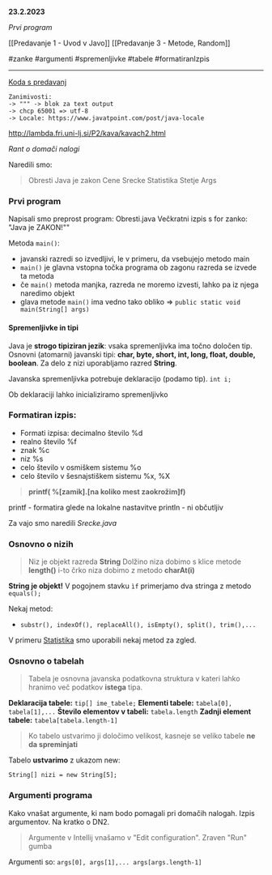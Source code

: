 
**23.2.2023**

*Prvi program*


[[Predavanje 1 - Uvod v Javo]]
[[Predavanje 3 - Metode, Random]]

#zanke #argumenti #spremenljivke #tabele #formatiranIzpis

---

[Koda s predavanj](https://github.com/GameExplorer/javaPredavanja/tree/master/src/predavanje01)

```
Zanimivosti: 
-> """ -> blok za text output
-> chcp 65001 => utf-8
-> Locale: https://www.javatpoint.com/post/java-locale
```

http://lambda.fri.uni-lj.si/P2/kava/kavach2.html

*Rant o domači nalogi*

Naredili smo:
> Obresti
> Java je zakon
> Cene Srecke
> Statistika
> Stetje
> Args


### Prvi program 
Napisali smo preprost program: Obresti.java
Večkratni izpis s for zanko: "Java je ZAKON!""


Metoda ```main()```: 
* javanski razredi so izvedljivi, le v primeru, da vsebujejo metodo main
* ```main()``` je glavna vstopna točka programa ob zagonu razreda se izvede ta metoda
* če ```main()``` metoda manjka, razreda ne moremo izvesti, lahko pa iz njega naredimo objekt
* glava metode ```main()``` ima vedno tako obliko => ```public static void main(String[] args)```



#### Spremenljivke in tipi

Java je **strogo tipiziran jezik**: vsaka spremenljivka ima točno določen tip. 
Osnovni (atomarni) javanski tipi: **char, byte, short, int, long, float, double, boolean**. Za delo z nizi uporabljamo razred **String**.

Javanska spremenljivka potrebuje deklaracijo (podamo tip).
```int i; ```

Ob deklaraciji lahko inicializiramo spremenljivko

### Formatiran izpis:
- Formati izpisa: decimalno število %d 
- realno število %f 
- znak %c 
- niz %s 
- celo število v osmiškem sistemu %o 
- celo število v šesnajstiškem sistemu %x, %X

>**printf( %[zamik].[na koliko mest zaokrožim]f)**

printf - formatira glede na lokalne nastavitve 
println - ni občutljiv

Za vajo smo naredili *Srecke.java*



### **Osnovno o nizih**
>Niz je objekt razreda **String**
  Dolžino niza dobimo s klice metode **length()**
i-to črko niza dobimo z metodo **charAt(i)**

**String je objekt!**
V pogojnem stavku ```ìf```  primerjamo dva stringa z metodo ```equals();```


Nekaj metod: 
- ```substr(), indexOf(), replaceAll(), isEmpty(), split(), trim(),...```

V primeru [Statistika](https://github.com/GameExplorer/javaPredavanja/blob/master/src/predavanje02/Statistika.java) smo uporabili nekaj metod za zgled.


### **Osnovno o tabelah**

>Tabela je osnovna javanska podatkovna struktura v kateri lahko hranimo več podatkov **istega** tipa.

**Deklaracija tabele:** ```tip[] ime_tabele;```
**Elementi tabele:** ```tabela[0], tabela[1],...```
**Število elementov v tabeli:** ```tabela.length```
**Zadnji element tabele:** ```tabela[tabela.length-1]```


>Ko tabelo ustvarimo ji določimo velikost, kasneje se veliko tabele **ne da spreminjati**

Tabelo **ustvarimo** z ukazom new:
```int[] tabela = new int[10];
String[] nizi = new String[5];
```


### **Argumenti programa**
Kako vnašat argumente, ki nam bodo pomagali pri domačih nalogah. Izpis argumentov. Na kratko o DN2.

>Argumente v Intellij vnašamo v "Edit configuration". Zraven "Run" gumba

Argumenti so: ```args[0], args[1],... args[args.length-1]```


